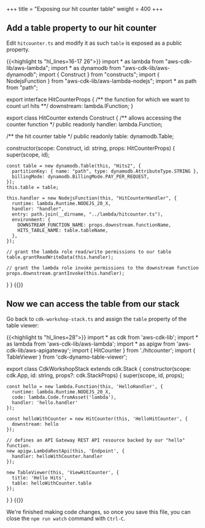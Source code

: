+++
title = "Exposing our hit counter table"
weight = 400
+++

## Add a table property to our hit counter

Edit `hitcounter.ts` and modify it as such `table` is exposed as a public property.

{{<highlight ts "hl_lines=16-17 26">}}
import * as lambda from "aws-cdk-lib/aws-lambda";
import * as dynamodb from "aws-cdk-lib/aws-dynamodb";
import { Construct } from "constructs";
import { NodejsFunction } from "aws-cdk-lib/aws-lambda-nodejs";
import * as path from "path";

export interface HitCounterProps {
  /** the function for which we want to count url hits **/
  downstream: lambda.IFunction;
}

export class HitCounter extends Construct {
  /** allows accessing the counter function */
  public readonly handler: lambda.Function;

  /** the hit counter table */
  public readonly table: dynamodb.Table;

  constructor(scope: Construct, id: string, props: HitCounterProps) {
    super(scope, id);

    const table = new dynamodb.Table(this, "Hits2", {
      partitionKey: { name: "path", type: dynamodb.AttributeType.STRING },
      billingMode: dynamodb.BillingMode.PAY_PER_REQUEST,
    });
    this.table = table;

    this.handler = new NodejsFunction(this, "HitCounterHandler", {
      runtime: lambda.Runtime.NODEJS_20_X,
      handler: "handler",
      entry: path.join(__dirname, "../lambda/hitcounter.ts"),
      environment: {
        DOWNSTREAM_FUNCTION_NAME: props.downstream.functionName,
        HITS_TABLE_NAME: table.tableName,
      },
    });

    // grant the lambda role read/write permissions to our table
    table.grantReadWriteData(this.handler);

    // grant the lambda role invoke permissions to the downstream function
    props.downstream.grantInvoke(this.handler);
  }
}
{{</highlight>}}

## Now we can access the table from our stack

Go back to `cdk-workshop-stack.ts` and assign the `table` property of the table viewer:

{{<highlight ts "hl_lines=28">}}
import * as cdk from 'aws-cdk-lib';
import * as lambda from 'aws-cdk-lib/aws-lambda';
import * as apigw from 'aws-cdk-lib/aws-apigateway';
import { HitCounter } from './hitcounter';
import { TableViewer } from 'cdk-dynamo-table-viewer';

export class CdkWorkshopStack extends cdk.Stack {
  constructor(scope: cdk.App, id: string, props?: cdk.StackProps) {
    super(scope, id, props);

    const hello = new lambda.Function(this, 'HelloHandler', {
      runtime: lambda.Runtime.NODEJS_20_X,
      code: lambda.Code.fromAsset('lambda'),
      handler: 'hello.handler'
    });

    const helloWithCounter = new HitCounter(this, 'HelloHitCounter', {
      downstream: hello
    });

    // defines an API Gateway REST API resource backed by our "hello" function.
    new apigw.LambdaRestApi(this, 'Endpoint', {
      handler: helloWithCounter.handler
    });

    new TableViewer(this, 'ViewHitCounter', {
      title: 'Hello Hits',
      table: helloWithCounter.table
    });
  }
}
{{</highlight>}}

We're finished making code changes,
so once you save this file,
you can close the `npm run watch` command with `Ctrl-C`.
